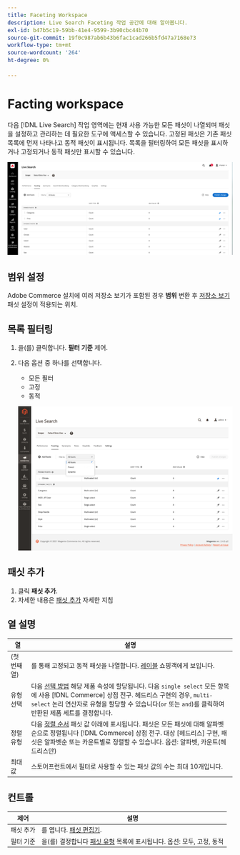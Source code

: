```yaml
---
title: Faceting Workspace
description: Live Search Faceting 작업 공간에 대해 알아봅니다.
exl-id: b47b5c19-59bb-41e4-9599-3b90cbc44b70
source-git-commit: 19f0c987ab6b43b6fac1cad266b5fd47a7168e73
workflow-type: tm+mt
source-wordcount: '264'
ht-degree: 0%

---
```


# Facting workspace

다음 [!DNL Live Search] 작업 영역에는 현재 사용 가능한 모든 패싯이 나열되며 패싯을 설정하고 관리하는 데 필요한 도구에 액세스할 수 있습니다. 고정된 패싯은 기존 패싯 목록에 먼저 나타나고 동적 패싯이 표시됩니다. 목록을 필터링하여 모든 패싯을 표시하거나 고정되거나 동적 패싯만 표시할 수 있습니다.

![Facting workspace](assets/faceting-workspace.png)

## 범위 설정

Adobe Commerce 설치에 여러 저장소 보기가 포함된 경우 **범위** 변환 후 [저장소 보기](https://docs.magento.com/user-guide/configuration/scope.html) 패싯 설정이 적용되는 위치.

## 목록 필터링

1. 을(를) 클릭합니다. **필터 기준** 제어.
1. 다음 옵션 중 하나를 선택합니다.

   * 모든 필터
   * 고정
   * 동적

   ![Facting workspace](assets/facets-filter-by.png)

## 패싯 추가

1. 클릭 **패싯 추가**.
1. 자세한 내용은 [패싯 추가](facets-add.md) 자세한 지침

## 열 설명

| 열 | 설명 |
|--- |--- |
| (첫 번째 열) | 를 통해 고정되고 동적 패싯을 나열합니다. [레이블](facets-type.md) 쇼핑객에게 보입니다. |
| 유형 선택 | 다음 [선택 방법](facets-type.md) 해당 제품 속성에 할당됩니다. 다음 `single select` 모든 항목에 사용 [!DNL Commerce] 상점 전구. 헤드리스 구현의 경우, `multi-select` 논리 연산자로 유형을 할당할 수 있습니다(`or` 또는 `and`)를 클릭하여 반환된 제품 세트를 결정합니다. |
| 정렬 유형 | 다음 [정렬 순서](facets-type.md) 패싯 값 아래에 표시됩니다. 패싯은 모든 패싯에 대해 알파벳순으로 정렬됩니다 [!DNL Commerce] 상점 전구. 대상 [헤드리스] 구현, 패싯은 알파벳순 또는 카운트별로 정렬할 수 있습니다. 옵션: 알파벳, 카운트(헤드리스만) |
| 최대 값 | 스토어프런트에서 필터로 사용할 수 있는 패싯 값의 수는 최대 10개입니다. |

## 컨트롤

| 제어 | 설명 |
|--- |--- |
| 패싯 추가 | 를 엽니다. [패싯 편집기](facets-add.md). |
| 필터 기준 | 을(를) 결정합니다 [패싯 유형](facets-type.md) 목록에 표시됩니다. 옵션: 모두, 고정, 동적 |
